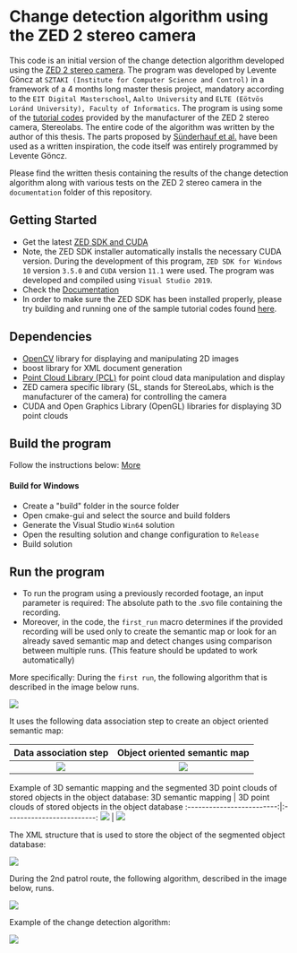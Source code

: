 # Change detection algorithm using the ZED 2 stereo camera

This code is an initial version of the change detection algorithm developed using the [ZED 2 stereo camera](https://www.stereolabs.com/zed-2/). The program was developed by Levente Göncz at `SZTAKI (Institute for Computer Science and Control)` in a framework of a 4 months long master thesis project, mandatory according to the `EIT Digital Masterschool`, `Aalto University` and `ELTE (Eötvös Loránd University), Faculty of Informatics`. The program is using some of the [tutorial codes](https://github.com/stereolabs/zed-examples) provided by the manufacturer of the ZED 2 stereo camera, Stereolabs.
The entire code of the algorithm was written by the author of this thesis. The parts proposed by [Sünderhauf et al.](https://ieeexplore.ieee.org/document/8206392) have been used as a written inspiration, the code itself was entirely programmed by Levente Göncz. 

Please find the written thesis containing the results of the change detection algorithm along with various tests on the ZED 2 stereo camera in the `documentation` folder of this repository.

## Getting Started

 - Get the latest [ZED SDK and CUDA](https://www.stereolabs.com/developers/release/)
 - Note, the ZED SDK installer automatically installs the necessary CUDA version. During the development of this program, `ZED SDK for Windows 10` version `3.5.0` and `CUDA` version `11.1` were used. The program was developed and compiled using `Visual Studio 2019`.
 - Check the [Documentation](https://www.stereolabs.com/docs/)
 - In order to make sure the ZED SDK has been installed properly, please try building and running one of the sample tutorial codes found [here](https://github.com/stereolabs/zed-examples).

## Dependencies

- [OpenCV](https://github.com/stereolabs/zed-opencv) library for displaying and manipulating 2D images
- boost library for XML document generation
- [Point Cloud Library (PCL)](https://github.com/stereolabs/zed-pcl) for point cloud data manipulation and display
- ZED camera specific library (SL, stands for StereoLabs, which is the manufacturer of the camera) for controlling the camera
- CUDA and Open Graphics Library (OpenGL) libraries for displaying 3D point clouds

## Build the program

Follow the instructions below: [More](https://www.stereolabs.com/docs/app-development/cpp/windows/)

#### Build for Windows

- Create a "build" folder in the source folder
- Open cmake-gui and select the source and build folders
- Generate the Visual Studio `Win64` solution
- Open the resulting solution and change configuration to `Release`
- Build solution
 
## Run the program
- To run the program using a previously recorded footage, an input parameter is required: The absolute path to the .svo file containing the recording.
- Moreover, in the code, the `first_run` macro determines if the provided recording will be used only to create the semantic map or look for an already saved semantic map and detect changes using comparison between multiple runs. (This feature should be updated to work automatically)

More specifically: During the `first run`, the following algorithm that is described in the image below runs.

![](https://github.com/nyakasko/ZED_2_change_detection/blob/main/documentation/change_det_1.PNG)

It uses the following data association step to create an object oriented semantic map:

Data association step             |  Object oriented semantic map
:-------------------------:|:-------------------------:
![](https://github.com/nyakasko/ZED_2_change_detection/blob/main/documentation/data_association_step.PNG)  |  ![](https://github.com/nyakasko/ZED_2_change_detection/blob/main/documentation/built_semantic_map.PNG)

Example of 3D semantic mapping and the segmented 3D point clouds of stored objects in the object database:
3D semantic mapping             |  3D point clouds of stored objects in the object database
:-------------------------:|:-------------------------:
![](https://github.com/nyakasko/ZED_2_change_detection/blob/main/documentation/example_of_semantic_mapping.PNG)  |  ![](https://github.com/nyakasko/ZED_2_change_detection/blob/main/documentation/segmented_objects.PNG)

The XML structure that is used to store the object of the segmented object database:

![](https://github.com/nyakasko/ZED_2_change_detection/blob/main/documentation/xml_structure.PNG)

During the 2nd patrol route, the following algorithm, described in the image below, runs.

![](https://github.com/nyakasko/ZED_2_change_detection/blob/main/documentation/change_det_2.PNG)

Example of the change detection algorithm:

![](https://github.com/nyakasko/ZED_2_change_detection/blob/main/documentation/example_of_change_detection.PNG)
